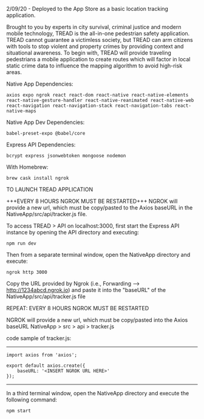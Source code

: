 2/09/20 - Deployed to the App Store as a basic location tracking application.

Brought to you by experts in city survival, criminal justice and modern mobile technology, TREAD is the all-in-one pedestrian safety application.  TREAD cannot guarantee a victimless society, but TREAD can arm citizens with tools to stop violent and property crimes by providing context and situational awareness.  To begin with, TREAD will provide traveling pedestrians a mobile application to create routes which will factor in local static crime data to influence the mapping algorithm to avoid high-risk areas.

Native App Dependencies:

    axios expo ngrok react react-dom react-native react-native-elements react-native-gesture-handler react-native-reanimated react-native-web react-navigation react-navigation-stack react-navigation-tabs react-native-maps
  
Native App Dev Dependencies: 

    babel-preset-expo @babel/core

Express API Dependencies:

    bcrypt express jsonwebtoken mongoose nodemon


With Homebrew: 

    brew cask install ngrok


TO LAUNCH TREAD APPLICATION

+++EVERY 8 HOURS NGROK MUST BE RESTARTED+++
NGROK will provide a new url, which must be copy/pasted to the Axios baseURL in the NativeApp/src/api/tracker.js file.

To access TREAD > API on localhost:3000, first start the Express API instance by opening the API directory and executing:

    npm run dev

Then from a separate terminal window, open the NativeApp directory and execute: 

    ngrok http 3000

Copy the URL provided by Ngrok (i.e., Forwarding --> http://1234abcd.ngrok.io) and paste it into the "baseURL" of the NativeApp/src/api/tracker.js file

REPEAT: EVERY 8 HOURS NGROK MUST BE RESTARTED

NGROK will provide a new url, which must be copy/pasted into the Axios baseURL
NativeApp > src > api > tracker.js

code sample of tracker.js:
**************************************************
    import axios from 'axios';

    export default axios.create({
        baseURL: '<INSERT NGROK URL HERE>'
    });
**************************************************

In a third terminal window, open the NativeApp directory and execute the following command:

    npm start
